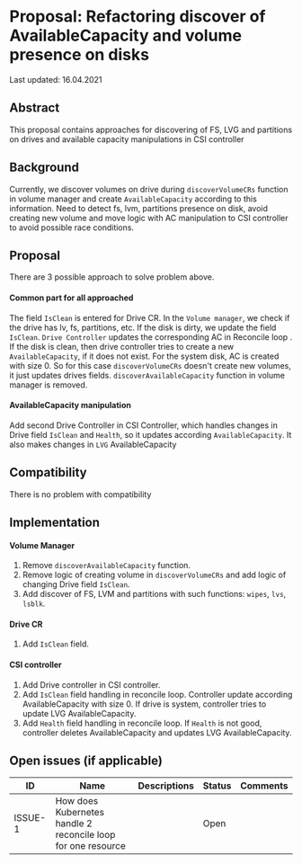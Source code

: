 # Proposal: Refactoring discover of AvailableCapacity and volume presence on disks 

Last updated: 16.04.2021

## Abstract

This proposal contains approaches for discovering of FS, LVG and partitions on drives and
available capacity manipulations in CSI controller

## Background

Currently, we discover volumes on drive during `discoverVolumeCRs` function in volume manager and create `AvailableCapacity` 
according to this information. Need to detect fs, lvm, partitions presence on disk, avoid creating new volume and move logic
with AC manipulation to CSI controller to avoid possible race conditions.

## Proposal

There are 3 possible approach to solve problem above. 

#### Common part for all approached

The field `IsClean` is entered for Drive CR. In the `Volume manager`, we check if the drive has lv, fs, partitions, etc. 
If the disk is dirty, we update the field `IsClean`. `Drive Controller` updates the corresponding AC in Reconcile loop . 
If the disk is clean, then drive controller tries to create a new `AvailableCapacity`, if it does not exist.
For the system disk, AC is created with size 0. So for this case `discoverVolumeCRs` doesn't create new volumes, it just updates
drives fields. `discoverAvailableCapacity` function in volume manager is removed.

#### AvailableCapacity manipulation
Add second Drive Controller in CSI Controller, which handles changes in Drive field `IsClean` and `Health`,
so it updates according `AvailableCapacity`. It also makes changes in `LVG` AvailableCapacity

## Compatibility

There is no problem with compatibility

## Implementation

#### Volume Manager
1) Remove `discoverAvailableCapacity` function.
2) Remove logic of creating volume in `discoverVolumeCRs` and add logic of changing Drive field `IsClean`.
3) Add discover of FS, LVM and partitions with such functions: `wipes`, `lvs`, `lsblk`.

#### Drive CR
1) Add `IsClean` field.

#### CSI controller
1) Add Drive controller in CSI controller.
2) Add `IsClean` field handling in reconcile loop. Controller update according AvailableCapacity with size 0.
If drive is system, controller tries to update LVG AvailableCapacity.
3) Add `Health` field handling in reconcile loop. If `Health` is not good, controller deletes AvailableCapacity and updates LVG AvailableCapacity.

## Open issues (if applicable)

ID | Name | Descriptions | Status | Comments
---| -----| -------------| ------ | --------
ISSUE-1 | How does Kubernetes handle 2 reconcile loop for one resource |  | Open |
